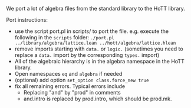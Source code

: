 We port a lot of algebra files from the standard library to the HoTT library.

Port instructions:
- use the script port.pl in scripts/ to port the file. e.g. execute the following in the `scripts` folder: `./port.pl ../library/algebra/lattice.lean ../hott/algebra/lattice.hlean`
- remove imports starting with `data.` or `logic.` (sometimes you need to replace a `data.` import by the corresponding `types.` import)
- All of the algebraic hierarchy is in the algebra namespace in the HoTT library.
- Open namespaces `eq` and `algebra` if needed
- (optional) add option `set_option class.force_new true`
- fix all remaining errors. Typical errors include
  - Replacing "and" by "prod" in comments
  - and.intro is replaced by prod.intro, which should be prod.mk.
